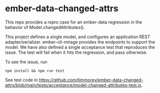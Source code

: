 # ember-data-changed-attrs

This repo provides a repro case for an ember-data regression in the behavior of Model.changedAttributes().

This project defines a single model, and configures an application REST adapter/serializer.  ember-cli-mirage provides the endpoints to support the model.  We have also defined a single acceptance test that reproduces the issue.  The test will fail when it hits the regression, and pass otherwise.

To see the issue, run

```
npm install && npm run test
```

See test code in https://github.com/timmorey/ember-data-changed-attrs/blob/main/tests/acceptance/model-changed-attributes-test.js.
